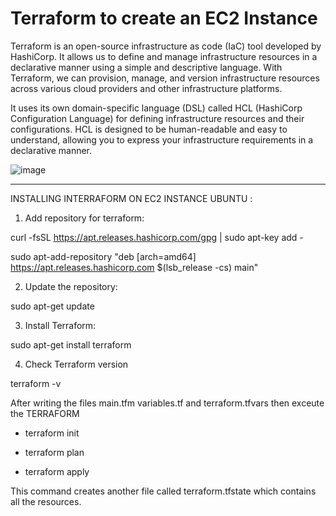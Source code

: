 # Terraform to create an EC2 Instance 

Terraform is an open-source infrastructure as code (IaC) tool developed by HashiCorp. It allows us to define and manage infrastructure resources in a declarative manner using a simple and descriptive language. With Terraform, we can provision, manage, and version infrastructure resources across various cloud providers and other infrastructure platforms.

It uses its own domain-specific language (DSL) called HCL (HashiCorp Configuration Language) for defining infrastructure resources and their configurations. HCL is designed to be human-readable and easy to understand, allowing you to express your infrastructure requirements in a declarative manner.

![image](https://github.com/Pavan-1997/Terraform_EC2_Basic/assets/32020205/988f3c69-6e5b-4836-98d7-92b429c5f948)

---

INSTALLING INTERRAFORM ON EC2 INSTANCE UBUNTU :

1. Add repository for terraform:

curl -fsSL https://apt.releases.hashicorp.com/gpg | sudo apt-key add -

sudo apt-add-repository "deb [arch=amd64] https://apt.releases.hashicorp.com $(lsb_release -cs) main"


2. Update the repository:

sudo apt-get update 


3. Install Terraform:

sudo apt-get install terraform 


4. Check Terraform version

terraform -v 


After writing the files main.tfm variables.tf and terraform.tfvars then exceute the TERRAFORM

- terraform init


- terraform plan


- terraform apply

This command creates another file called terraform.tfstate which contains all the resources.

